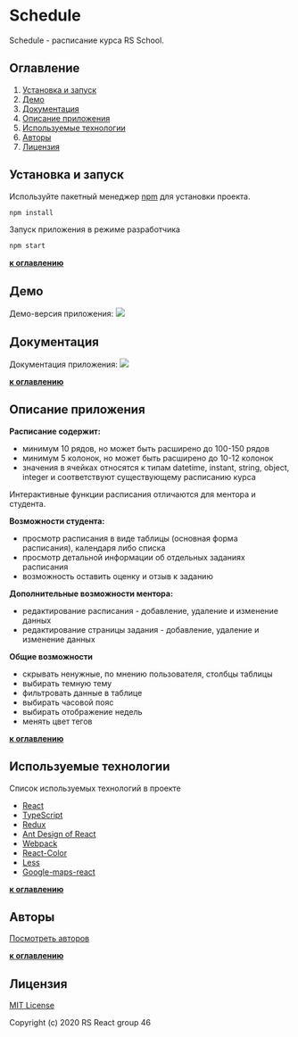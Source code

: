 # Schedule
Schedule - расписание курса RS School.

## Оглавление
 1. [Установка и запуск](#setup)
 2. [Демо](#demo)
 3. [Документация](#docs)
 4. [Описание приложения](#description)
 5. [Используемые технологии](#tech)
 6. [Авторы](#contributors)
 7. [Лицензия](#license)

 ## <a name="setup">Установка и запуск</a>

 Используйте пакетный менеджер [npm](https://www.npmjs.com/get-npm) для установки проекта.

 ```bash
 npm install
 ```

Запуск приложения в режиме разработчика

 ```bash
 npm start
 ```

  **[к оглавлению](#Оглавление)**

## <a name="demo">Демо</a>

Демо-версия приложения: [![](https://res.cloudinary.com/dv4fxot90/image/upload/v1601226927/documentation/Screenshot_2020-09-27_at_20.15.12_svch2j.png)](https://schedule-team46.netlify.app/)

## <a name="docs">Документация</a>

Документация приложения: [![](https://res.cloudinary.com/dv4fxot90/image/upload/v1601235714/documentation/Screenshot_2020-09-27_at_22.41.32_zpbumz.png)](https://schedule-documentation-team46.netlify.app/)

 **[к оглавлению](#Оглавление)**

## <a name="description">Описание приложения</a>

**Расписание содержит:**

* минимум 10 рядов, но может быть расширено до 100-150 рядов
* минимум 5 колонок, но может быть расширено до 10-12 колонок
* значения в ячейках относятся к типам datetime, instant, string, object, integer и соответствуют существующему расписанию курса

Интерактивные функции расписания отличаются для ментора и студента.

**Возможности студента:**

* просмотр расписания в виде таблицы (основная форма расписания), календаря либо списка
* просмотр детальной информации об отдельных заданиях расписания
* возможность оставить оценку и отзыв к заданию

**Дополнительные возможности ментора:**

* редактирование расписания - добавление, удаление и изменение данных
* редактирование страницы задания - добавление, удаление и изменение данных

**Общие возможности**
* скрывать ненужные, по мнению пользователя, столбцы таблицы
* выбирать темную тему
* фильтровать данные в таблице
* выбирать часовой пояс
* выбирать отображение недель
* менять цвет тегов

 **[к оглавлению](#Оглавление)**

## <a name="tech">Используемые технологии</a>

Список используемых технологий в проекте

- [React](https://reactjs.org/)
- [TypeScript](https://www.typescriptlang.org/)
- [Redux](https://redux.js.org/basics/usage-with-react)
- [Ant Design of React](https://ant.design/docs/react/introduce)
- [Webpack](https://webpack.js.org/)
- [React-Color](https://github.com/casesandberg/react-color)
- [Less](http://lesscss.org/)
- [Google-maps-react](https://www.npmjs.com/package/google-maps-react)

 **[к оглавлению](#Оглавление)**

 ## <a name="contributors">Авторы</a>

 [Посмотреть авторов](https://github.com/Darzamat12/schedule/graphs/contributors)

 **[к оглавлению](#Оглавление)**

## <a name="license">Лицензия</a>

[MIT License](https://choosealicense.com/licenses/mit/)

Copyright (c) 2020 RS React group 46
